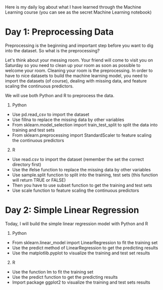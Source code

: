 Here is my daily log about what I have learned through the Machine Learning course (you can see as the secret Machine Learning notebook)

# Day 1: Preprocessing Data
Preprocessing is the beginning and important step before you want to dig into the dataset. So what is the preprocessing? 

Let's think about your messing room. Your friend will come to visit you on Saturday so you need to clean up your room as soon as possible to welcome your room. Cleaning your room is the preprocessing.
In order to have to nice datasets to build the machine learning model, you need to import the datasets (of course), dealing with missing data, and feature scaling the continuous predictors.

We will use both Python and R to preprocess the data.

1. Python
- Use pd.read_csv to import the dataset
- Use fillna to replace the missing data by other variables
- From sklearn.model_selection import train_test_split to split the data into training and test sets
- From sklearn.preprocessing import StandardScaler to feature scaling the continuous predictors

2. R
- Use read.csv to import the dataset (remember the set the correct directory first)
- Use the ifelse function to replace the missing data by other variables
- Use sample.split function to split into the training, test sets (this function will return TRUE or FALSE)
- Then you have to use subset function to get the training and test sets
- Use scale function to feature scaling the continuous predictors

# Day 2: Simple Linear Regression
Today, I will build the simple linear regression model with Python and R

1. Python
- From sklearn.linear_model import LinearRegression to fit the training set
- Use the predict method of LinearRegression to get the predicting results
- Use the matplotlib.pyplot to visualize the training and test set results

2. R
- Use the function lm to fit the training set
- Use the predict function to get the predicting results
- Import package ggplot2 to visualize the training and test sets results



